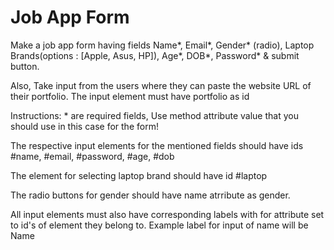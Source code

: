 # Job App Form


Make a job app form having fields Name*, Email*, Gender* (radio), Laptop Brands(options : [Apple, Asus, HP]), Age*, DOB*, Password* & submit button.
 
 Also, Take input from the users where they can paste the website URL of their portfolio. The input element must have portfolio as id
 
 Instructions: * are required fields, 
 Use method attribute value that you should use in this case for the form!
 
 The respective input elements for the mentioned fields should have ids
 #name, #email, #password, #age, #dob
 
 The element for selecting laptop brand should have id #laptop
 
 The radio buttons for gender should have name atrribute as gender.
 
 
 All input elements must also have corresponding labels with for attribute set to id's of element they belong to.
Example label for input of name will be <label for="name"> Name</label>
